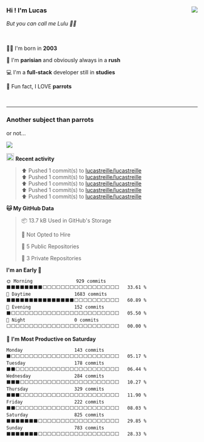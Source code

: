 <div>
    <img align='right' src="https://media.giphy.com/media/v1.Y2lkPTc5MGI3NjExcnU3bDNwanp1Z3hiamZ6YTBxNzN3bXBnNm5lN3Y2NWs1dzNvOG1hMyZlcD12MV9pbnRlcm5hbF9naWZfYnlfaWQmY3Q9Zw/xT4uQcNoJFQ4RrB5Fm/giphy.gif"/>
    <h3>Hi ! I'm Lucas</h3>
    <i>But you can call me Lulu 🤌🏻</i>
    </br></br></br>
    <p>👶🏻 I'm born in <b>2003</b></p>
    <p>🥐 I'm <b>parisian</b> and obviously always in a <b>rush</b></p>
    <p>💻 I'm a <b>full-stack</b> developer still in <b>studies</b></p>
    <p>🦜 Fun fact, I LOVE <b>parrots</b></p>
</div>

</br>

---

<h3>Another subject than parrots</h3>

<p>or not...</p>
<img src="https://media.giphy.com/media/v1.Y2lkPTc5MGI3NjExcWp1bDh6aDRlZHBycGU5cjNwejZrYjNwYzJxZGl2Y2s0a3gwaTFmdSZlcD12MV9pbnRlcm5hbF9naWZfYnlfaWQmY3Q9Zw/PPy2wTXW9BJok/giphy.gif"/></br>

<img width="20px" src="https://camo.githubusercontent.com/98305f2e1d7cd74cfeefb6e90e8f5829d0a129b5aff576116fcccc3af5361992/68747470733a2f2f63756c746f667468657061727479706172726f742e636f6d2f706172726f74732f68642f676974687562706172726f742e676966"/> **Recent activity** 
<!--RECENT_ACTIVITY:start-->
> ⬆️ Pushed 1 commit(s) to [lucastreille/lucastreille](https://github.com/lucastreille/lucastreille)<br>
> ⬆️ Pushed 1 commit(s) to [lucastreille/lucastreille](https://github.com/lucastreille/lucastreille)<br>
> ⬆️ Pushed 1 commit(s) to [lucastreille/lucastreille](https://github.com/lucastreille/lucastreille)<br>
> ⬆️ Pushed 1 commit(s) to [lucastreille/lucastreille](https://github.com/lucastreille/lucastreille)<br>
> ⬆️ Pushed 1 commit(s) to [lucastreille/lucastreille](https://github.com/lucastreille/lucastreille)<br>
<!--RECENT_ACTIVITY:end-->

<!--START_SECTION:waka_data-->
**🐱 My GitHub Data** 

> 📦 13.7 kB Used in GitHub's Storage 
 > 
> 🚫 Not Opted to Hire
 > 
> 📜 5 Public Repositories 
 > 
> 🔑 3 Private Repositories 
 > 
**I'm an Early 🐤** 

```text
🌞 Morning                929 commits         ⬛⬛⬛⬛⬛⬛⬛⬛⬜⬜⬜⬜⬜⬜⬜⬜⬜⬜⬜⬜⬜⬜⬜⬜⬜   33.61 % 
🌆 Daytime                1683 commits        ⬛⬛⬛⬛⬛⬛⬛⬛⬛⬛⬛⬛⬛⬛⬛⬜⬜⬜⬜⬜⬜⬜⬜⬜⬜   60.89 % 
🌃 Evening                152 commits         ⬛⬜⬜⬜⬜⬜⬜⬜⬜⬜⬜⬜⬜⬜⬜⬜⬜⬜⬜⬜⬜⬜⬜⬜⬜   05.50 % 
🌙 Night                  0 commits           ⬜⬜⬜⬜⬜⬜⬜⬜⬜⬜⬜⬜⬜⬜⬜⬜⬜⬜⬜⬜⬜⬜⬜⬜⬜   00.00 % 
```
📅 **I'm Most Productive on Saturday** 

```text
Monday                   143 commits         ⬛⬜⬜⬜⬜⬜⬜⬜⬜⬜⬜⬜⬜⬜⬜⬜⬜⬜⬜⬜⬜⬜⬜⬜⬜   05.17 % 
Tuesday                  178 commits         ⬛⬛⬜⬜⬜⬜⬜⬜⬜⬜⬜⬜⬜⬜⬜⬜⬜⬜⬜⬜⬜⬜⬜⬜⬜   06.44 % 
Wednesday                284 commits         ⬛⬛⬛⬜⬜⬜⬜⬜⬜⬜⬜⬜⬜⬜⬜⬜⬜⬜⬜⬜⬜⬜⬜⬜⬜   10.27 % 
Thursday                 329 commits         ⬛⬛⬛⬜⬜⬜⬜⬜⬜⬜⬜⬜⬜⬜⬜⬜⬜⬜⬜⬜⬜⬜⬜⬜⬜   11.90 % 
Friday                   222 commits         ⬛⬛⬜⬜⬜⬜⬜⬜⬜⬜⬜⬜⬜⬜⬜⬜⬜⬜⬜⬜⬜⬜⬜⬜⬜   08.03 % 
Saturday                 825 commits         ⬛⬛⬛⬛⬛⬛⬛⬜⬜⬜⬜⬜⬜⬜⬜⬜⬜⬜⬜⬜⬜⬜⬜⬜⬜   29.85 % 
Sunday                   783 commits         ⬛⬛⬛⬛⬛⬛⬛⬜⬜⬜⬜⬜⬜⬜⬜⬜⬜⬜⬜⬜⬜⬜⬜⬜⬜   28.33 % 
```



<!--END_SECTION:waka_data-->

